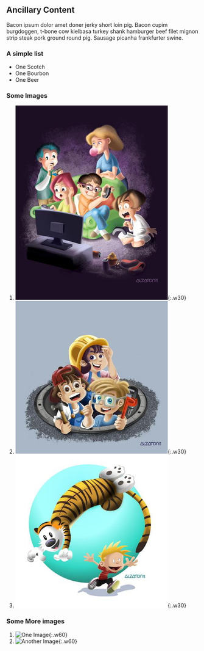 <!-- Notes:
    To enable display grid on Markdown Images they should be placed inside an ORDERED list element
    (so unordered lists can be used for simple text)
 -->

## Ancillary Content

Bacon ipsum dolor amet doner jerky short loin pig. Bacon cupim burgdoggen, t-bone cow kielbasa turkey shank hamburger beef filet mignon strip steak pork ground round pig. Sausage picanha frankfurter swine.

### A simple list

- One Scotch
- One Bourbon
- One Beer

### Some Images

1. ![Dani and Games](/assets/images/portfolio/2017_i_teamDani_games@400w.jpg){:.w30}
2. ![Another Image](/assets/images/portfolio/2017_i_buildingBuddies@400w.jpg){:.w30}
3. ![Yet another Image](/assets/images/portfolio/2019_fa_calvinAndHobbes@400w.jpg){:.w30}

### Some More images

1. ![One Image](/assets/images/portfolio/2018_cd_independenceDay@900w.png){:.w60}
2. ![Another Image](/assets/images/portfolio/2018_fa_bouleBillRockwell@900w.jpg){:.w60}
